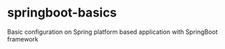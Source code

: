 # springboot-basics
Basic configuration on Spring platform based application with SpringBoot framework
